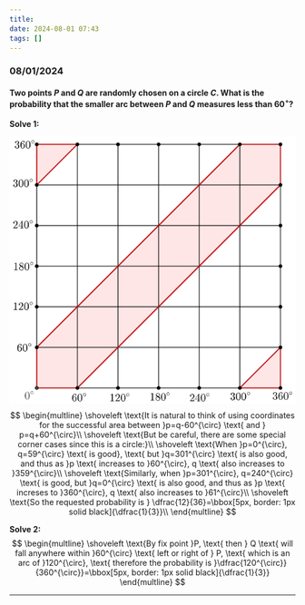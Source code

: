 ```yaml
---
title:
date: 2024-08-01 07:43
tags: []
---
```


### 08/01/2024

#### Two points $P$ and $Q$ are randomly chosen on a circle $C$. What is the probability that the smaller arc between $P$ and $Q$ measures less than $60^\circ$?

**Solve 1:**

![image-20240801081312884](/assets/images/2024/image-20240801081312884.png)
$$
\begin{multline}
\shoveleft \text{It is natural to think of using coordinates for the successful area between }p=q-60^{\circ} \text{ and } p=q+60^{\circ}\\
\shoveleft \text{But be careful, there are some special corner cases since this is a circle:}\\
\shoveleft \text{When }p=0^{\circ}, q=59^{\circ} \text{ is good}, \text{ but }q=301^{\circ} \text{ is also good, and thus as }p \text{ increases to }60^{\circ}, q \text{ also increases to }359^{\circ}\\
\shoveleft \text{Similarly, when }p=301^{\circ}, q=240^{\circ} \text{ is good, but }q=0^{\circ} \text{ is also good, and thus as }p \text{ increses to }360^{\circ}, q \text{ also increases to }61^{\circ}\\
\shoveleft \text{So the requested probability is } \dfrac{12}{36}=\bbox[5px, border: 1px solid black]{\dfrac{1}{3}}\\
\end{multline}
$$

**Solve 2:**
$$
\begin{multline}
\shoveleft \text{By fix point }P, \text{ then } Q \text{ will fall anywhere within }60^{\circ} \text{ left or right of } P, \text{ which is an arc of }120^{\circ}, \text{ therefore the probability is }\dfrac{120^{\circ}}{360^{\circ}}=\bbox[5px, border: 1px solid black]{\dfrac{1}{3}}
\end{multline}
$$

---
